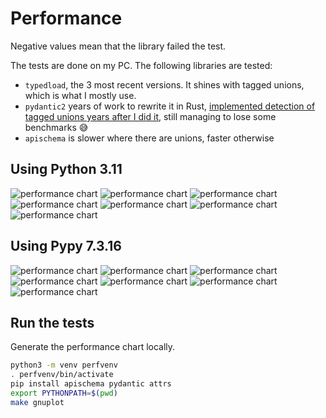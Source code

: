 Performance
===========

Negative values mean that the library failed the test.

The tests are done on my PC. The following libraries are tested:

* `typedload`, the 3 most recent versions. It shines with tagged unions, which is what I mostly use.
* `pydantic2` years of work to rewrite it in Rust, [implemented detection of tagged unions years after I did it](https://github.com/pydantic/pydantic/issues/5163#issuecomment-1619203179), still managing to lose some benchmarks 😅
* `apischema` is slower where there are unions, faster otherwise

Using Python 3.11
-----------------

![performance chart](3.11_tagged_union_of_objects.svg "Load tagged union of objects")
![performance chart](3.11_load_list_of_floats_and_ints.svg "Load list of floats and ints")
![performance chart](3.11_load_list_of_lists.svg "Load list of lists")
![performance chart](3.11_load_list_of_NamedTuple_objects.svg "Load list of NamedTuple")
![performance chart](3.11_load_big_dictionary.svg "Load big dictionary")
![performance chart](3.11_load_list_of_ints.svg "Load list of ints")
![performance chart](3.11_dump_objects.svg "Dump objects")


Using Pypy 7.3.16
-----------------

![performance chart](3.9_tagged_union_of_objects.svg "Load tagged union of objects")
![performance chart](3.9_load_list_of_floats_and_ints.svg "Load list of floats and ints")
![performance chart](3.9_load_list_of_lists.svg "Load list of lists")
![performance chart](3.9_load_list_of_NamedTuple_objects.svg "Load list of NamedTuple")
![performance chart](3.9_load_big_dictionary.svg "Load big dictionary")
![performance chart](3.9_load_list_of_ints.svg "Load list of ints")
![performance chart](3.9_dump_objects.svg "Dump objects")


Run the tests
-------------

Generate the performance chart locally.

```bash
python3 -m venv perfvenv
. perfvenv/bin/activate
pip install apischema pydantic attrs
export PYTHONPATH=$(pwd)
make gnuplot
```
